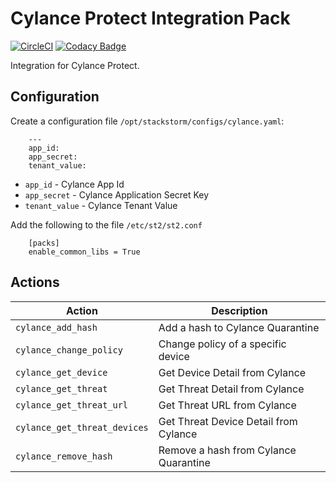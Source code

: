 # Cylance Protect Integration Pack

[![CircleCI](https://circleci.com/gh/syncurity-exchange/cylance-protect.svg?style=svg&circle-token=254afbef16b50a3072d5ab135a49fd264e72ece6)](https://circleci.com/gh/syncurity-exchange/cylance-protect)
[![Codacy Badge](https://api.codacy.com/project/badge/Grade/e780dfa956aa4882807fb582ea4e1212)](https://www.codacy.com?utm_source=github.com&amp;utm_medium=referral&amp;utm_content=syncurity-exchange/cylance-protect&amp;utm_campaign=Badge_Grade)


Integration for Cylance Protect.

## Configuration

Create a configuration file `/opt/stackstorm/configs/cylance.yaml`:

```
    ---
    app_id: 
    app_secret: 
    tenant_value: 

```

* ``app_id`` - Cylance App Id 
* ``app_secret`` - Cylance Application Secret Key
* ``tenant_value`` - Cylance Tenant Value


Add the following to the file `/etc/st2/st2.conf`

```
    [packs]
    enable_common_libs = True
```

## Actions

| Action | Description|
|---|---|
| ``cylance_add_hash`` | Add a hash to Cylance Quarantine
| ``cylance_change_policy`` | Change policy of a specific device
| ``cylance_get_device`` | Get Device Detail from Cylance
| ``cylance_get_threat`` | Get Threat Detail from Cylance
| ``cylance_get_threat_url`` | Get Threat URL from Cylance
| ``cylance_get_threat_devices`` | Get Threat Device Detail from Cylance
| ``cylance_remove_hash`` | Remove a hash from Cylance Quarantine

